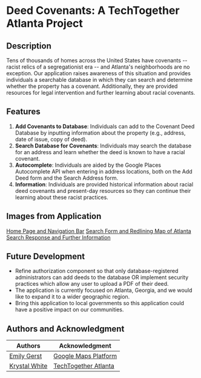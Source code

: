 # Deed Covenants: A TechTogether Atlanta Project
## Description
Tens of thousands of homes across the United States have covenants -- racist relics of a segregationist era -- and Atlanta's neighborhoods are no exception. Our application raises awareness of this situation and provides individuals a searchable database in which they can search and determine whether the property has a covenant. Additionally, they are provided resources for legal intervention and further learning about racial covenants.

## Features
1. **Add Covenants to Database**: Individuals can add to the Covenant Deed Database by inputting information about the property (e.g., address, date of issue, copy of deed). 
2. **Search Database for Covenants**: Individuals may search the database for an address and learn whether the deed is known to have a racial covenant.
3. **Autocomplete**: Individuals are aided by the Google Places Autocomplete API when entering in address locations, both on the Add Deed form and the Search Address form.  
4. **Information**: Individuals are provided historical information about racial deed covenants and present-day resources so they can continue their learning about these racist practices.

## Images from Application
[Home Page and Navigation Bar](static/home-header.PNG)
[Search Form and Redlining Map of Atlanta](static/search.PNG)
[Search Response and Further Information](static/response.PNG)


## Future Development
* Refine authorization component so that only database-registered administrators can add deeds to the database OR implement security practices which allow any user to upload a PDF of their deed.
* The application is currently focused on Atlanta, Georgia, and we would like to expand it to a wider geographic region.
* Bring this application to local governments so this application could have a positive impact on our communities.

## Authors and Acknowledgment
|Authors   |Acknowledgment   |
|---|---|
| [Emily Gerst](https://github.com/emmykg38) |  [Google Maps Platform](https://developers.google.com/maps) |
| [Krystal White](https://github.com/krystalwhite)  | [TechTogether Atlanta](https://atlanta.techtogether.io/)  |
